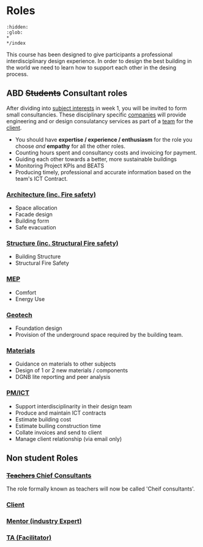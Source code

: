 # Roles
```{toctree}
:hidden:
:glob:
*
*/index
```
This course has been designed to give participants a professional interdisciplinary design experience. In order to design the best building in the world we need to learn how to support each other in the desing process. 

## ABD ~~Students~~ Consultant roles
After dividing into [subject interests](../Subjects) in week 1, you will be invited to form small consultancies. These disciplinary specific [companies](Company.md) will provide engineering and or design consulatancy services as part of a [team](Team.md) for the [client](Client.md).

* You should have **expertise / experience / enthusiasm** for the role you choose *and* **empathy** for all the other roles.
* Counting hours spent and consultancy costs and invoicing for payment.
* Guiding each other towards a better, more sustainable buildings
* Monitoring Project KPIs and BEATS
* Producing timely, professional and accurate information based on the team's ICT Contract.

### [Architecture (inc. Fire safety)](Architecture)
* Space allocation
* Facade design
* Building form
* Safe evacuation

### [Structure  (inc. Structural Fire safety)](Structure)
* Building Structure
* Structural Fire Safety

### [MEP](MEP)
* Comfort
* Energy Use
  
### [Geotech](Geotech)
* Foundation design
* Provision of the underground space required by the building team.
  
### [Materials](Materials)
* Guidance on materials to other subjects
* Design of 1 or 2 new materials / components
* DGNB lite reporting and peer analysis

### [PM/ICT](PM-ICT)
* Support interdisciplinarity in their design team
* Produce and maintain ICT contracts
* Estimate building cost
* Estimate builing construction time
* Collate invoices and send to client
* Manage client relationship (via email only)

## Non student Roles

### [~~Teachers~~ Chief Consultants](Teacher.md)
The role formally known as teachers will now be called 'Cheif consultants'.
### [Client](Client.md)
### [Mentor (industry Expert)](Mentor.md)
### [TA (Facilitator)](TA.md)

<!-- 2025 

Arch

Structure
 structural safety and integrity
Mep


Geotechnical
 Responsible for the design of the foundations and provision of the underground space required by the building team.
Materials

PM
 costs
 schedule
 it/ bio confirmance


--->
